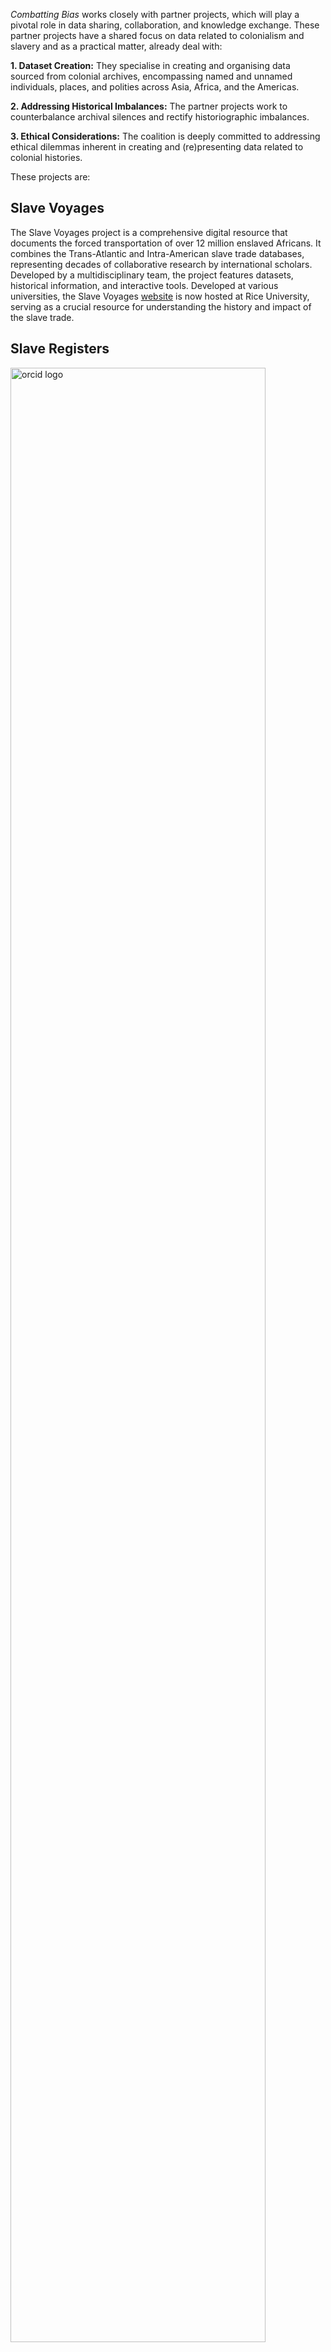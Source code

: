 _Combatting Bias_ works closely with partner projects, which will play a pivotal role in data sharing, collaboration, and knowledge exchange. These partner projects have a shared focus on data related to colonialism and slavery and as a practical matter, already deal with:

**1. Dataset Creation:** They specialise in creating and organising data sourced from colonial archives, encompassing named and unnamed individuals, places, and polities across Asia, Africa, and the Americas.

**2. Addressing Historical Imbalances:** The partner projects work to counterbalance archival silences and rectify historiographic imbalances.

**3. Ethical Considerations:** The coalition is deeply committed to addressing ethical dilemmas inherent in creating and (re)presenting data related to colonial histories.

These projects are:

## Slave Voyages

The Slave Voyages project is a comprehensive digital resource that documents the forced transportation of over 12 million enslaved Africans. It combines the Trans-Atlantic and Intra-American slave trade databases, representing decades of collaborative research by international scholars. Developed by a multidisciplinary team, the project features datasets, historical information, and interactive tools. Developed at various universities, the Slave Voyages [website](https://www.slavevoyages.org/) is now hosted at Rice University, serving as a crucial resource for understanding the history and impact of the slave trade.

## Slave Registers

<img src="..docs/static/img/slaveregisters.jpeg" alt="orcid logo" style="width:90%;">


## Exploring Slave Trade in Asia (ESTA)

## GLOBALISE

